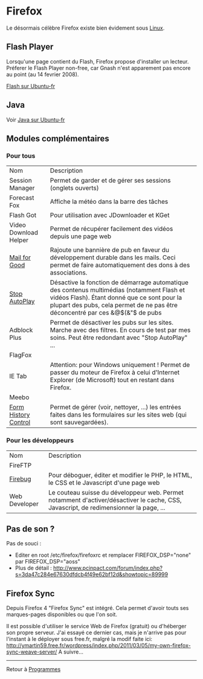# Firefox

Le désormais célèbre Firefox existe bien évidement sous
[Linux](Linux).

## Flash Player

Lorsqu'une page contient du Flash, Firefox propose d'installer un
lecteur. Préferer le Flash Player non-free, car Gnash n'est apparement
pas encore au point (au 14 fevrier 2008).

[Flash sur Ubuntu-fr](http://doc.ubuntu-fr.org/flashplayer)

## Java

Voir [Java sur Ubuntu-fr](http://doc.ubuntu-fr.org/java)

## Modules complémentaires

### Pour tous

|  |  |
|----|----|
| Nom | Description |
| Session Manager | Permet de garder et de gérer ses sessions (onglets ouverts) |
| Forecast Fox | Affiche la météo dans la barre des tâches |
| Flash Got | Pour utilisation avec JDownloader et KGet |
| Video Download Helper | Permet de récupérer facilement des vidéos depuis une page web |
| [Mail for Good](http://www.mailforgood.com/) | Rajoute une bannière de pub en faveur du développement durable dans les mails. Ceci permet de faire automatiquement des dons à des associations. |
| [Stop AutoPlay](https://addons.mozilla.org/fr/firefox/addon/1765/) | Désactive la fonction de démarrage automatique des contenus multimédias (notamment Flash et vidéos Flash). Étant donné que ce sont pour la plupart des pubs, cela permet de ne pas être déconcentré par ces &@\$(&"\$ de pubs |
| Adblock Plus | Permet de désactiver les pubs sur les sites. Marche avec des filtres. En cours de test par mes soins. Peut être redondant avec "Stop AutoPlay" ... |
| FlagFox |  |
| IE Tab | Attention: pour Windows uniquement ! Permet de passer du moteur de Firefox à celui d'Internet Explorer (de Microsoft) tout en restant dans Firefox. |
| Meebo |  |
| [Form History Control](https://addons.mozilla.org/fr/firefox/addon/form-history-control/) | Permet de gérer (voir, nettoyer, ...) les entrées faites dans les formulaires sur les sites web (qui sont sauvegardées). |

### Pour les développeurs

|  |  |
|----|----|
| Nom | Description |
| FireFTP |  |
| [Firebug](http://doc.ubuntu-fr.org/firebug) | Pour déboguer, éditer et modifier le PHP, le HTML, le CSS et le Javascript d'une page web |
| Web Developer | Le couteau suisse du développeur web. Permet notamment d'activer/désactiver le cache, CSS, Javascript, de redimensionner la page, ... |

## Pas de son ?

Pas de souci :

- Editer en root /etc/firefox/firefoxrc et remplacer FIREFOX_DSP="none"
  par FIREFOX_DSP="aoss"
- Plus de détail :
  <http://www.pcinpact.com/forum/index.php?s=3da47c284e67630dfdcb4f49e62bf12d&showtopic=89999>

## Firefox Sync

Depuis Firefox 4 "Firefox Sync" est intégré. Cela permet d'avoir touts
ses marques-pages disponibles ou que l'on soit.

Il est possible d'utiliser le service Web de Firefox (gratuit) ou
d'héberger son propre serveur. J'ai essayé ce dernier cas, mais je
n'arrive pas pour l'instant à le déployer sous free.fr, malgré la modif
faite ici:
<http://ymartin59.free.fr/wordpress/index.php/2011/03/05/my-own-firefox-sync-weave-server/>
A suivre...

------------------------------------------------------------------------

Retour à [Programmes](Programmes)
